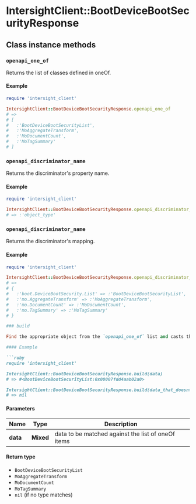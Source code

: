 # IntersightClient::BootDeviceBootSecurityResponse

## Class instance methods

### `openapi_one_of`

Returns the list of classes defined in oneOf.

#### Example

```ruby
require 'intersight_client'

IntersightClient::BootDeviceBootSecurityResponse.openapi_one_of
# =>
# [
#   :'BootDeviceBootSecurityList',
#   :'MoAggregateTransform',
#   :'MoDocumentCount',
#   :'MoTagSummary'
# ]
```

### `openapi_discriminator_name`

Returns the discriminator's property name.

#### Example

```ruby
require 'intersight_client'

IntersightClient::BootDeviceBootSecurityResponse.openapi_discriminator_name
# => :'object_type'
```

### `openapi_discriminator_name`

Returns the discriminator's mapping.

#### Example

```ruby
require 'intersight_client'

IntersightClient::BootDeviceBootSecurityResponse.openapi_discriminator_mapping
# =>
# {
#   :'boot.DeviceBootSecurity.List' => :'BootDeviceBootSecurityList',
#   :'mo.AggregateTransform' => :'MoAggregateTransform',
#   :'mo.DocumentCount' => :'MoDocumentCount',
#   :'mo.TagSummary' => :'MoTagSummary'
# }

### build

Find the appropriate object from the `openapi_one_of` list and casts the data into it.

#### Example

```ruby
require 'intersight_client'

IntersightClient::BootDeviceBootSecurityResponse.build(data)
# => #<BootDeviceBootSecurityList:0x00007fdd4aab02a0>

IntersightClient::BootDeviceBootSecurityResponse.build(data_that_doesnt_match)
# => nil
```

#### Parameters

| Name | Type | Description |
| ---- | ---- | ----------- |
| **data** | **Mixed** | data to be matched against the list of oneOf items |

#### Return type

- `BootDeviceBootSecurityList`
- `MoAggregateTransform`
- `MoDocumentCount`
- `MoTagSummary`
- `nil` (if no type matches)

